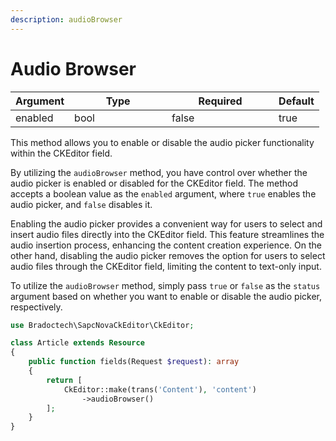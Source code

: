 ```yaml
---
description: audioBrowser
---
```


# Audio Browser

<table><thead><tr><th>Argument</th><th width="140">Type</th><th width="155" data-type="checkbox">Required</th><th>Default</th></tr></thead><tbody><tr><td>enabled</td><td>bool</td><td>false</td><td>true</td></tr></tbody></table>

This method allows you to enable or disable the audio picker functionality within the CKEditor field.

By utilizing the `audioBrowser` method, you have control over whether the audio picker is enabled or disabled for the CKEditor field. The method accepts a boolean value as the `enabled` argument, where `true` enables the audio picker, and `false` disables it.

Enabling the audio picker provides a convenient way for users to select and insert audio files directly into the CKEditor field. This feature streamlines the audio insertion process, enhancing the content creation experience. On the other hand, disabling the audio picker removes the option for users to select audio files through the CKEditor field, limiting the content to text-only input.

To utilize the `audioBrowser` method, simply pass `true` or `false` as the `status` argument based on whether you want to enable or disable the audio picker, respectively.



```php
use Bradoctech\SapcNovaCkEditor\CkEditor;

class Article extends Resource
{
    public function fields(Request $request): array
    {
        return [
            CkEditor::make(trans('Content'), 'content')
                ->audioBrowser()
        ];
    }
}
```



